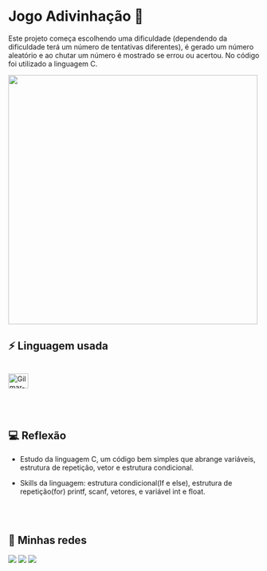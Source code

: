 # Jogo Adivinhação 🔴
Este projeto começa escolhendo uma dificuldade (dependendo da dificuldade terá um número de tentativas diferentes), é gerado um  número aleatório e ao chutar um número é mostrado se errou ou acertou. No código foi utilizado a linguagem C. 

[<img height="500" src="img/Jogo.gif">](https://github.com/Arqgilmar/JogoAdivinhacao/tree/main/img/Jogo.gif) 


## ⚡ Linguagem usada

<div style="display: inline_block"><br>
 <img align="center" alt="Gilmar-C" height="30" width="40" src="https://cdn.jsdelivr.net/gh/devicons/devicon/icons/c/c-original.svg" />
</div>

<br>
<br>
<br>

## 💻 Reflexão

- Estudo da linguagem C, um código bem simples que abrange variáveis, estrutura de repetição, vetor e estrutura condicional.

- Skills da linguagem: estrutura condicional(If e else), estrutura de repetição(for) printf, scanf, vetores,  e variável int e float.

<br>
<br>

## 📸 Minhas redes

<a href= "arquitetogilmarjr@gmail.com"> <img src="https://img.shields.io/badge/Gmail-D14836?style=for-the-badge&logo=gmail&logoColor=white" target="_blank"></a>
<a href= "https://www.linkedin.com/in/arquitetogilmarjr"> <img src="https://img.shields.io/badge/LinkedIn-0077B5?style=for-the-badge&logo=linkedin&logoColor=white" target="_blank"></a>
<a href= "https://www.instagram.com/arquiteto_gilmar/"> <img src="https://img.shields.io/badge/Instagram-E4405F?style=for-the-badge&logo=instagram&logoColor=white" target="_blank"></a>

